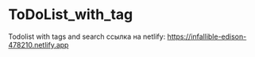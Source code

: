 # ToDoList_with_tag
Todolist with tags and search
ссылка на netlify: https://infallible-edison-478210.netlify.app

